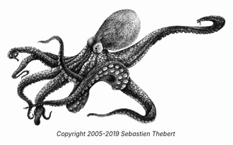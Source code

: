 <div align="center"><img src="img/pieuvre.gif" /></div>
<div align="center"><i>Copyright 2005-2019 Sebastien Thebert</i></div>
